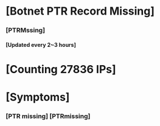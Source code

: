 # [Botnet PTR Record Missing]
### [PTRMssing]
#### [Updated every 2~3 hours]

# [Counting 27836 IPs]

# [Symptoms] 
###   [PTR missing] [PTRmissing]

